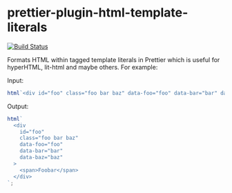 # prettier-plugin-html-template-literals

[![Build Status](https://travis-ci.com/sgtpep/prettier-plugin-html-template-literals.svg?branch=master)](https://travis-ci.com/sgtpep/prettier-plugin-html-template-literals)

Formats HTML within tagged template literals in Prettier which is useful for hyperHTML, lit-html and maybe others. For example:

Input:

```javascript
html`<div id="foo" class="foo bar baz" data-foo="foo" data-bar="bar" data-baz="baz"><span>Foobar</span></div>`;
```

Output:

```javascript
html`
  <div
    id="foo"
    class="foo bar baz"
    data-foo="foo"
    data-bar="bar"
    data-baz="baz"
  >
    <span>Foobar</span>
  </div>
`;
```

